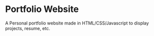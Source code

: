 # Portfolio Website
A Personal portfolio website made in HTML/CSS/Javascript to display projects, resume, etc.
